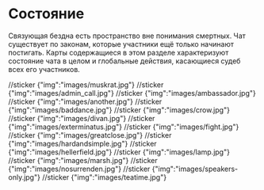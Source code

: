 # Состояние

Связующая бездна есть пространство вне понимания смертных. Чат существует по законам, которые участники ещё только начинают постигать. Карты содержащиеся в этом разделе характеризуют состояние чата в целом и глобальные действия, касающиеся судеб всех его участников.

//sticker {"img":"images/muskrat.jpg"}
//sticker {"img":"images/admin_call.jpg"}
//sticker {"img":"images/ambassador.jpg"}
//sticker {"img":"images/another.jpg"}
//sticker {"img":"images/baddance.jpg"}
//sticker {"img":"images/crow.jpg"}
//sticker {"img":"images/divan.jpg"}
//sticker {"img":"images/exterminatus.jpg"}
//sticker {"img":"images/fight.jpg"}
//sticker {"img":"images/greatclose.jpg"}
//sticker {"img":"images/hardandsimple.jpg"}
//sticker {"img":"images/hellerfield.jpg"}
//sticker {"img":"images/lamp.jpg"}
//sticker {"img":"images/marsh.jpg"}
//sticker {"img":"images/nosurrenden.jpg"}
//sticker {"img":"images/speakers-only.jpg"}
//sticker {"img":"images/teatime.jpg"}